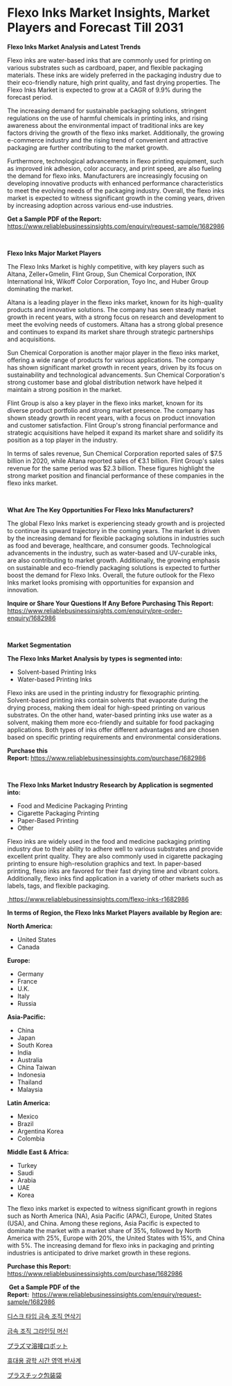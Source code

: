 <p><h1>Flexo Inks Market Insights, Market Players and Forecast Till 2031</h1></p><p><strong>Flexo Inks Market Analysis and Latest Trends</strong></p>
<p><p>Flexo inks are water-based inks that are commonly used for printing on various substrates such as cardboard, paper, and flexible packaging materials. These inks are widely preferred in the packaging industry due to their eco-friendly nature, high print quality, and fast drying properties. The Flexo Inks Market is expected to grow at a CAGR of 9.9% during the forecast period.</p><p>The increasing demand for sustainable packaging solutions, stringent regulations on the use of harmful chemicals in printing inks, and rising awareness about the environmental impact of traditional inks are key factors driving the growth of the flexo inks market. Additionally, the growing e-commerce industry and the rising trend of convenient and attractive packaging are further contributing to the market growth.</p><p>Furthermore, technological advancements in flexo printing equipment, such as improved ink adhesion, color accuracy, and print speed, are also fueling the demand for flexo inks. Manufacturers are increasingly focusing on developing innovative products with enhanced performance characteristics to meet the evolving needs of the packaging industry. Overall, the flexo inks market is expected to witness significant growth in the coming years, driven by increasing adoption across various end-use industries.</p></p>
<p><strong>Get a Sample PDF of the Report:&nbsp;</strong> <a href="https://www.reliablebusinessinsights.com/enquiry/request-sample/1682986">https://www.reliablebusinessinsights.com/enquiry/request-sample/1682986</a></p>
<p>&nbsp;</p>
<p><strong>Flexo Inks Major Market Players</strong></p>
<p><p>The Flexo Inks Market is highly competitive, with key players such as Altana, Zeller+Gmelin, Flint Group, Sun Chemical Corporation, INX International Ink, Wikoff Color Corporation, Toyo Inc, and Huber Group dominating the market.</p><p>Altana is a leading player in the flexo inks market, known for its high-quality products and innovative solutions. The company has seen steady market growth in recent years, with a strong focus on research and development to meet the evolving needs of customers. Altana has a strong global presence and continues to expand its market share through strategic partnerships and acquisitions.</p><p>Sun Chemical Corporation is another major player in the flexo inks market, offering a wide range of products for various applications. The company has shown significant market growth in recent years, driven by its focus on sustainability and technological advancements. Sun Chemical Corporation's strong customer base and global distribution network have helped it maintain a strong position in the market.</p><p>Flint Group is also a key player in the flexo inks market, known for its diverse product portfolio and strong market presence. The company has shown steady growth in recent years, with a focus on product innovation and customer satisfaction. Flint Group's strong financial performance and strategic acquisitions have helped it expand its market share and solidify its position as a top player in the industry.</p><p>In terms of sales revenue, Sun Chemical Corporation reported sales of $7.5 billion in 2020, while Altana reported sales of €3.1 billion. Flint Group's sales revenue for the same period was $2.3 billion. These figures highlight the strong market position and financial performance of these companies in the flexo inks market.</p></p>
<p>&nbsp;</p>
<p><strong>What Are The Key Opportunities For Flexo Inks Manufacturers?</strong></p>
<p><p>The global Flexo Inks market is experiencing steady growth and is projected to continue its upward trajectory in the coming years. The market is driven by the increasing demand for flexible packaging solutions in industries such as food and beverage, healthcare, and consumer goods. Technological advancements in the industry, such as water-based and UV-curable inks, are also contributing to market growth. Additionally, the growing emphasis on sustainable and eco-friendly packaging solutions is expected to further boost the demand for Flexo Inks. Overall, the future outlook for the Flexo Inks market looks promising with opportunities for expansion and innovation.</p></p>
<p><strong>Inquire or Share Your Questions If Any Before Purchasing This Report:</strong> <a href="https://www.reliablebusinessinsights.com/enquiry/pre-order-enquiry/1682986">https://www.reliablebusinessinsights.com/enquiry/pre-order-enquiry/1682986</a></p>
<p>&nbsp;</p>
<p><strong>Market Segmentation</strong></p>
<p><strong>The Flexo Inks Market Analysis by types is segmented into:</strong></p>
<p><ul><li>Solvent-based Printing Inks</li><li>Water-based Printing Inks</li></ul></p>
<p><p>Flexo inks are used in the printing industry for flexographic printing. Solvent-based printing inks contain solvents that evaporate during the drying process, making them ideal for high-speed printing on various substrates. On the other hand, water-based printing inks use water as a solvent, making them more eco-friendly and suitable for food packaging applications. Both types of inks offer different advantages and are chosen based on specific printing requirements and environmental considerations.</p></p>
<p><strong>Purchase this Report:&nbsp;</strong><a href="https://www.reliablebusinessinsights.com/purchase/1682986">https://www.reliablebusinessinsights.com/purchase/1682986</a></p>
<p>&nbsp;</p>
<p><strong>The Flexo Inks Market Industry Research by Application is segmented into:</strong></p>
<p><ul><li>Food and Medicine Packaging Printing</li><li>Cigarette Packaging Printing</li><li>Paper-Based Printing</li><li>Other</li></ul></p>
<p><p>Flexo inks are widely used in the food and medicine packaging printing industry due to their ability to adhere well to various substrates and provide excellent print quality. They are also commonly used in cigarette packaging printing to ensure high-resolution graphics and text. In paper-based printing, flexo inks are favored for their fast drying time and vibrant colors. Additionally, flexo inks find application in a variety of other markets such as labels, tags, and flexible packaging.</p></p>
<p><a href="https://www.reliablebusinessinsights.com/flexo-inks-r1682986">&nbsp;https://www.reliablebusinessinsights.com/flexo-inks-r1682986</a></p>
<p><strong>In terms of Region, the Flexo Inks Market Players available by Region are:</strong></p>
<p>
    <p> <strong> North America: </strong>
        <ul>
            <li>United States</li>
            <li>Canada</li>
        </ul>
        </p> 
    <p> <strong> Europe: </strong>
        <ul>
            <li>Germany</li>
            <li>France</li>
            <li>U.K.</li>
            <li>Italy</li>
            <li>Russia</li>
        </ul>
        </p> 
    <p> <strong> Asia-Pacific: </strong>
        <ul>
            <li>China</li>
            <li>Japan</li>
            <li>South Korea</li>
            <li>India</li>
            <li>Australia</li>
            <li>China Taiwan</li>
            <li>Indonesia</li>
            <li>Thailand</li>
            <li>Malaysia</li>
        </ul>
        </p> 
    <p> <strong> Latin America: </strong>
        <ul>
            <li>Mexico</li>
            <li>Brazil</li>
            <li>Argentina Korea</li>
            <li>Colombia</li>
        </ul>
        </p> 
    <p> <strong> Middle East & Africa: </strong>
        <ul>
            <li>Turkey</li>
            <li>Saudi</li>
            <li>Arabia</li>
            <li>UAE</li>
            <li>Korea</li>
        </ul>
    </p>
    </p>
<p><p>The flexo inks market is expected to witness significant growth in regions such as North America (NA), Asia Pacific (APAC), Europe, United States (USA), and China. Among these regions, Asia Pacific is expected to dominate the market with a market share of 35%, followed by North America with 25%, Europe with 20%, the United States with 15%, and China with 5%. The increasing demand for flexo inks in packaging and printing industries is anticipated to drive market growth in these regions.</p></p>
<p><strong>Purchase this Report: </strong><a href="https://www.reliablebusinessinsights.com/purchase/1682986">https://www.reliablebusinessinsights.com/purchase/1682986</a></p>
<p>&nbsp;<strong>Get a Sample PDF of the Report:&nbsp;&nbsp;</strong><a href="https://www.reliablebusinessinsights.com/enquiry/request-sample/1682986">https://www.reliablebusinessinsights.com/enquiry/request-sample/1682986</a></p>
<p><strong></strong></p>
<p><p><a href="https://medium.com/@tarynhermanii/%EB%94%94%EC%8A%A4%ED%81%AC-%ED%83%80%EC%9E%85-%EA%B8%88%EC%86%8D%ED%95%99%EC%A0%81-%EA%B7%B8%EB%9D%BC%EC%9D%B8%EB%94%A9-%EB%A8%B8%EC%8B%A0-%EC%8B%9C%EC%9E%A5%EC%9D%98-%EC%8B%A0%ED%9D%A5-%ED%8A%B8%EB%A0%8C%EB%93%9C-%EB%B0%8F-2024%EB%85%84%EB%B6%80%ED%84%B0-2031%EB%85%84%EA%B9%8C%EC%A7%80%EC%9D%98-%EB%AF%B8%EB%9E%98-%EC%A0%84%EB%A7%9D-8a323abe179f">디스크 타입 금속 조직 연삭기</a></p><p><a href="https://medium.com/@tarynhermanii/%EA%B8%88%EC%86%8D%ED%95%99-%EA%B7%B8%EB%9D%BC%EC%9D%B8%EB%94%A9-%EA%B8%B0%EA%B3%84-%EC%8B%9C%EC%9E%A5-%EC%97%B0%EA%B5%AC-%EB%B3%B4%EA%B3%A0%EC%84%9C%EC%97%90%EB%8A%94-2024%EB%85%84%EB%B6%80%ED%84%B0-2031%EB%85%84%EA%B9%8C%EC%A7%80-%EC%97%B0%ED%8F%89%EA%B7%A0-%EC%84%B1%EC%9E%A5%EB%A5%A0%EB%A1%9C-%EC%98%88%EC%B8%A1%EB%90%9C-%EC%8B%9C%EC%9E%A5-%EA%B7%9C%EB%AA%A8-%EC%A0%90%EC%9C%A0%EC%9C%A8-%EB%B0%8F-%EC%84%B1%EC%9E%A5%EB%A5%A0-%EB%B6%84%EC%84%9D%EC%9D%B4-%ED%8F%AC%ED%95%A8%EB%90%98%EC%96%B4-%EC%9E%88%EC%8A%B5%EB%8B%88%EB%8B%A4-c307c62875a9">금속 조직 그라인딩 머신</a></p><p><a href="https://medium.com/@addiehirthe05/%E3%83%97%E3%83%A9%E3%82%BA%E3%83%9E%E6%BA%B6%E6%8E%A5%E3%83%AD%E3%83%9C%E3%83%83%E3%83%88%E3%81%AE%E5%B8%82%E5%A0%B4%E8%A6%8F%E6%A8%A1%E3%81%A8%E3%82%B7%E3%82%A7%E3%82%A2%E5%88%86%E6%9E%90-%E6%88%90%E9%95%B7%E3%83%88%E3%83%AC%E3%83%B3%E3%83%89%E3%81%A8%E4%BA%88%E6%B8%AC-2024%E5%B9%B4-2031%E5%B9%B4-2f6e22290089">プラズマ溶接ロボット</a></p><p><a href="https://github.com/lzrvbyqzftro57/Market-Research-Report-List-2/blob/main/7212324140193.md">휴대용 광학 시간 영역 반사계</a></p><p><a href="https://medium.com/@addiehirthe05/%E6%AC%A1%E3%81%AE%E6%96%87%E7%AB%A0%E3%82%92%E6%97%A5%E6%9C%AC%E8%AA%9E%E3%81%AB%E7%BF%BB%E8%A8%B3%E3%81%97%E3%81%A6%E3%81%8F%E3%81%A0%E3%81%95%E3%81%84-%E5%9C%B0%E7%90%83%E8%A6%8F%E6%A8%A1%E3%81%AE%E3%83%97%E3%83%A9%E3%82%B9%E3%83%81%E3%83%83%E3%82%AF%E5%8C%85%E8%A3%85%E3%82%B5%E3%83%83%E3%82%AF%E3%82%B9%E5%B8%82%E5%A0%B4%E3%81%AE%E7%8A%B6%E6%B3%81-2024%E5%B9%B4-2031%E5%B9%B4-%E3%81%8A%E3%82%88%E3%81%B3%E5%9C%B0%E5%9F%9F-%E8%A3%BD%E5%93%81-%E3%82%A8%E3%83%B3%E3%83%89%E3%83%A6%E3%83%BC%E3%82%B9%E5%88%A5%E3%81%AE%E4%BA%88%E6%B8%AC-7f4a0010f3e4">プラスチック包装袋</a></p></p>